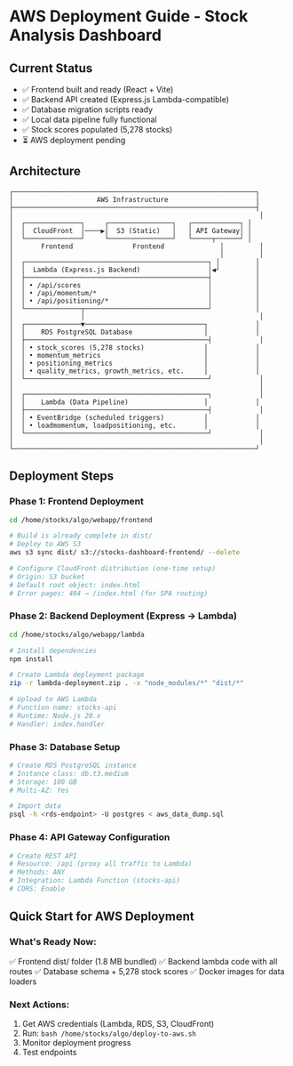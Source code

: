 # AWS Deployment Guide - Stock Analysis Dashboard

## Current Status
- ✅ Frontend built and ready (React + Vite)
- ✅ Backend API created (Express.js Lambda-compatible)
- ✅ Database migration scripts ready
- ✅ Local data pipeline fully functional
- ✅ Stock scores populated (5,278 stocks)
- ⏳ AWS deployment pending

## Architecture
```
┌─────────────────────────────────────────────────────────────┐
│                     AWS Infrastructure                      │
├─────────────────────────────────────────────────────────────┤
│                                                              │
│  ┌──────────────┐     ┌────────────────┐   ┌────────────┐ │
│  │  CloudFront  │────▶│  S3 (Static)   │   │ API Gateway│ │
│  └──────────────┘     └────────────────┘   └─────┬──────┘ │
│       Frontend               Frontend              │         │
│                                                    │         │
│  ┌──────────────────────────────────────────────┐ │         │
│  │  Lambda (Express.js Backend)                 │◀┘         │
│  ├──────────────────────────────────────────────┤           │
│  │ • /api/scores                                │           │
│  │ • /api/momentum/*                            │           │
│  │ • /api/positioning/*                         │           │
│  └──────────────┬───────────────────────────────┘           │
│                 │                                            │
│  ┌──────────────▼──────────────────────────────┐            │
│  │    RDS PostgreSQL Database                  │            │
│  ├──────────────────────────────────────────────┤            │
│  │ • stock_scores (5,278 stocks)               │            │
│  │ • momentum_metrics                          │            │
│  │ • positioning_metrics                       │            │
│  │ • quality_metrics, growth_metrics, etc.     │            │
│  └──────────────────────────────────────────────┘            │
│                                                              │
│  ┌──────────────────────────────────────────────┐            │
│  │    Lambda (Data Pipeline)                   │            │
│  ├──────────────────────────────────────────────┤            │
│  │ • EventBridge (scheduled triggers)          │            │
│  │ • loadmomentum, loadpositioning, etc.       │            │
│  └──────────────────────────────────────────────┘            │
│                                                              │
└─────────────────────────────────────────────────────────────┘
```

## Deployment Steps

### Phase 1: Frontend Deployment
```bash
cd /home/stocks/algo/webapp/frontend

# Build is already complete in dist/
# Deploy to AWS S3
aws s3 sync dist/ s3://stocks-dashboard-frontend/ --delete

# Configure CloudFront distribution (one-time setup)
# Origin: S3 bucket
# Default root object: index.html
# Error pages: 404 → /index.html (for SPA routing)
```

### Phase 2: Backend Deployment (Express → Lambda)
```bash
cd /home/stocks/algo/webapp/lambda

# Install dependencies
npm install

# Create Lambda deployment package
zip -r lambda-deployment.zip . -x "node_modules/*" "dist/*"

# Upload to AWS Lambda
# Function name: stocks-api
# Runtime: Node.js 20.x
# Handler: index.handler
```

### Phase 3: Database Setup
```bash
# Create RDS PostgreSQL instance
# Instance class: db.t3.medium
# Storage: 100 GB
# Multi-AZ: Yes

# Import data
psql -h <rds-endpoint> -U postgres < aws_data_dump.sql
```

### Phase 4: API Gateway Configuration
```bash
# Create REST API
# Resource: /api (proxy all traffic to Lambda)
# Methods: ANY
# Integration: Lambda Function (stocks-api)
# CORS: Enable
```

## Quick Start for AWS Deployment

### What's Ready Now:
✅ Frontend dist/ folder (1.8 MB bundled)
✅ Backend lambda code with all routes
✅ Database schema + 5,278 stock scores
✅ Docker images for data loaders

### Next Actions:
1. Get AWS credentials (Lambda, RDS, S3, CloudFront)
2. Run: `bash /home/stocks/algo/deploy-to-aws.sh`
3. Monitor deployment progress
4. Test endpoints

